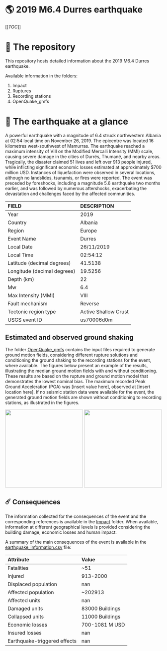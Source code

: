 # 🌎 2019 M6.4 Durres earthquake
[[_TOC_]]

# 📂 The repository

This repository hosts detailed information about the 2019 M6.4 Durres earthquake.

Available information in the folders:

1. Impact
2. Ruptures
3. Recording stations
4. OpenQuake_gmfs


# 🚀 The earthquake at a glance 

A powerful earthquake with a magnitude of 6.4 struck northwestern Albania at 02:54 local time on November 26, 2019. The epicentre was located 16 kilometres west-southwest of Mamurras. The earthquake reached a maximum intensity of VIII on the Modified Mercalli Intensity (MMI) scale, causing severe damage in the cities of Durrës, Thumanë, and nearby areas. Tragically, the disaster claimed 51 lives and left over 913 people injured, while inflicting significant economic losses estimated at approximately $700 million USD. Instances of liquefaction were observed in several locations, although no landslides, tsunamis, or fires were reported. The event was preceded by foreshocks, including a magnitude 5.6 earthquake two months earlier, and was followed by numerous aftershocks, exacerbating the devastation and challenges faced by the affected communities.

| FIELD | DESCRIPTION |
|:-------|:-------------|
| Year | 2019 |
| Country | Albania |
| Region | Europe |
| Event Name | Durres |
| Local Date | 26/11/2019 |
| Local Time | 02:54:12 |
| Latitude (decimal degrees) | 41.5138 |
| Longitude (decimal degrees) | 19.5256 |
| Depth (km) | 22 |
| Mw | 6.4 |
| Max Intensity (MMI) | VIII |
| Fault mechanism | Reverse |
| Tectonic region type | Active Shallow Crust |
| USGS event ID | us70006d0m |

## Estimated and observed ground shaking

The folder [OpenQuake_gmfs](./OpenQuake_gmfs/) contains the input files required to generate ground motion fields, considering different rupture solutions and conditioning the ground shaking to the recording stations for the event, where available. The figures below present an example of the results, illustrating the median ground motion fields with and without conditioning. These results are based on the rupture and ground motion model that demonstrates the lowest nominal bias. The maximum recorded Peak Ground Acceleration (PGA) was [insert value here], observed at [insert location here]. If no seismic station data were available for the event, the generated ground motion fields are shown without conditioning to recording stations, as illustrated in the figures.

<img src="./4_OpenQuake_gmfs/median_gmf_stations_none.png" height="250">
<img src="./4_OpenQuake_gmfs/median_gmf_stations_seismic.png" height="250">

## ☄️ Consequences

The information collected for the consequences of the event and the corresponding references is available in the [Impact](./Impact) folder. When available, information at different geographical levels is provided considering the building damage, economic losses and human impact.

A summary of the main consequences of the event is available in the [earthquake_information.csv](./earthquake_information.csv) file:

| Attribute | Value |
|:-------|:-------------|
| Fatalities | ~51 |
| Injured | 913-2000 |
| Displaced population | nan |
| Affected population | ~202913 |
| Affected units | nan |
| Damaged units | 83000 Buildings |
| Collapsed units | 11000 Buildings |
| Economic losses | 700-1081 M USD |
| Insured losses | nan |
| Earthquake-triggered effects | nan |